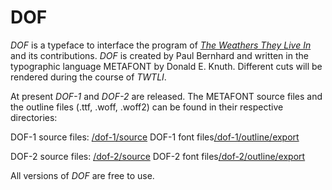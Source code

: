 # DOF

_DOF_ is a typeface to interface the program of _[The Weathers They Live In](http://twtli.nicolaarthen.com)_ and its contributions. _DOF_ is created by Paul Bernhard and written in the typographic language METAFONT by Donald E. Knuth. Different cuts will be rendered during the course of _TWTLI_. 

At present _DOF-1_ and _DOF-2_ are released. The METAFONT source files and the outline files (.ttf, .woff, .woff2) can be found in their respective directories:

DOF-1 source files: [/dof-1/source](/DOF-1/source)
DOF-1 font files[/dof-1/outline/export](/DOF-1/outline/Export)

DOF-2 source files: [/dof-2/source](/DOF-1/source)
DOF-2 font files[/dof-2/outline/export](/DOF-1/outline/Export)

All versions of _DOF_ are free to use.
